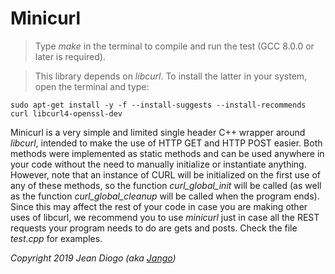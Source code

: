 # Minicurl

> Type *make* in the terminal to compile and run the test (GCC 8.0.0 or later is required).

> This library depends on *libcurl*. To install the latter in your system, open the terminal and type:

	sudo apt-get install -y -f --install-suggests --install-recommends curl libcurl4-openssl-dev

Minicurl is a very simple and limited single header C++ wrapper around *libcurl*, intended to make the use of HTTP GET and HTTP POST easier. Both methods were implemented as static methods and can be used anywhere in your code without the need to manually initialize or instantiate anything. However, note that an instance of CURL will be initialized on the first use of any of these methods, so the function *curl_global_init* will be called (as well as the function *curl_global_cleanup* will be called when the program ends). Since this may affect the rest of your code in case you are making other uses of libcurl, we recommend you to use *minicurl* just in case all the REST requests your program needs to do are gets and posts. Check the file *test.cpp* for examples.

*Copyright 2019 Jean Diogo (aka [Jango](mailto:jeandiogo@gmail.com))*
